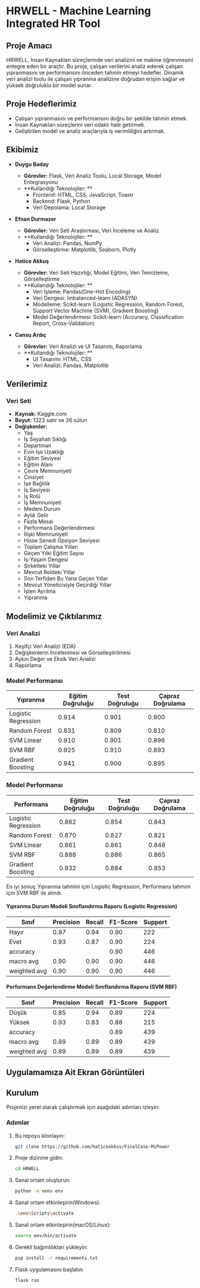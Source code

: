 # HRWELL - Machine Learning Integrated HR Tool

## Proje Amacı
HRWELL, İnsan Kaynakları süreçlerinde veri analizini ve makine öğrenmesini entegre eden bir araçtır. Bu proje, çalışan verilerini analiz ederek çalışan yıpranmasını ve performansını önceden tahmin etmeyi hedefler. Dinamik veri analizi toolu ile çalışan yıpranma analizine doğrudan erişim sağlar ve yüksek doğruluklu bir model sunar.

## Proje Hedeflerimiz
- Çalışan yıpranmasını ve performansını doğru bir şekilde tahmin etmek.
- İnsan Kaynakları süreçlerini veri odaklı hale getirmek.
- Geliştirilen model ve analiz araçlarıyla iş verimliliğini artırmak.

## Ekibimiz
- **Duygu Baday**
  - **Görevler:** Flask, Veri Analiz Toolu, Local Storage, Model Entegrasyonu
  - **Kullandığı Teknolojiler: **
    - Frontend: HTML, CSS, JavaScript, Toastr
    - Backend: Flask, Python
    - Veri Depolama: Local Storage
      
- **Efnan Durmazer**
  - **Görevler:** Veri Seti Araştırması, Veri İnceleme ve Analiz
  - **Kullandığı Teknolojiler: **
    - Veri Analizi: Pandas, NumPy
    - Görselleştirme: Matplotlib, Seaborn, Plotly
      
- **Hatice Akkuş**
  - **Görevler:** Veri Seti Hazırlığı, Model Eğitimi, Veri Temizleme, Görselleştirme
  - **Kullandığı Teknolojiler: **
    - Veri İşleme: Pandas(One-Hot Encoding)
    - Veri Dengesi: Imbalanced-learn (ADASYN)
    - Modelleme: Scikit-learn (Logistic Regression, Random Forest, Support Vector Machine (SVM), Gradient Boosting)
    - Model Değerlendirmesi: Scikit-learn (Accuracy, Classification Report, Cross-Validation)

- **Cansu Ardıç**
  - **Görevler:** Veri Analizi ve UI Tasarımı, Raporlama
  - **Kullandığı Teknolojiler: **
    - UI Tasarımı: HTML, CSS
    - Veri Analizi: Pandas, Matplotlib


## Verilerimiz
### Veri Seti
- **Kaynak:** Kaggle.com
- **Boyut:** 1323 satır ve 26 sütun
- **Değişkenler:**
  - Yaş
  - İş Seyahati Sıklığı
  - Departman
  - Evin İşe Uzaklığı
  - Eğitim Seviyesi
  - Eğitim Alanı
  - Çevre Memnuniyeti
  - Cinsiyet
  - İşe Bağlılık
  - İş Seviyesi
  - İş Rolü
  - İş Memnuniyeti
  - Medeni Durum
  - Aylık Gelir
  - Fazla Mesai
  - Performans Değerlendirmesi
  - İlişki Memnuniyeti
  - Hisse Senedi Opsiyon Seviyesi
  - Toplam Çalışma Yılları
  - Geçen Yılki Eğitim Sayısı
  - İş-Yaşam Dengesi
  - Şirketteki Yıllar
  - Mevcut Roldeki Yıllar
  - Son Terfiden Bu Yana Geçen Yıllar
  - Mevcut Yöneticisiyle Geçirdiği Yıllar
  - İşten Ayrılma
  - Yıpranma

## Modelimiz ve Çıktılarımız
### Veri Analizi 
1. Keşifçi Veri Analizi (EDA)
2. Değişkenlerin İncelenmesi ve Görselleştirilmesi
3. Aykırı Değer ve Eksik Veri Analizi
4. Raporlama


### Model Performansı
| Yıpranma           | Eğitim Doğruluğu | Test Doğruluğu | Çapraz Doğrulama |
|--------------------|------------------|----------------|------------------|
| Logistic Regression| 0.914            | 0.901          | 0.900            |
| Random Forest      | 0.831            | 0.809          | 0.810            |
| SVM Linear         | 0.910            | 0.901          | 0.896            |
| SVM RBF            | 0.925            | 0.910          | 0.893            |
| Gradient Boosting  | 0.941            | 0.900          | 0.895            |

### Model Performansı
| Performans         | Eğitim Doğruluğu | Test Doğruluğu | Çapraz Doğrulama |
|--------------------|------------------|----------------|------------------|
| Logistic Regression| 0.862            | 0.854          | 0.843            |
| Random Forest      | 0.870            | 0.827          | 0.821            |
| SVM Linear         | 0.861            | 0.861          | 0.848            |
| SVM RBF            | 0.888            | 0.886          | 0.865            |
| Gradient Boosting  | 0.932            | 0.884          | 0.853            |

 En iyi sonuç Yıpranma tahmini için Logistic Regression, Performans tahmini için SVM RBF ile alındı.
 
#### Yıpranma Durum Modeli Sınıflandırma Raporu (Logistic Regression)

|   Sınıf      | Precision | Recall | F1-Score | Support |
|--------------|-----------|--------|----------|---------|
| Hayır        | 0.87      | 0.94   | 0.90     | 222     |
| Evet         | 0.93      | 0.87   | 0.90     | 224     |
| accuracy     |           |        | 0.90     | 446     |
| macro avg    | 0.90      | 0.90   | 0.90     | 446     |
| weighted avg | 0.90      | 0.90   | 0.90     | 446     |


#### Performans Değerlendirme Modeli Sınıflandırma Raporu (SVM RBF)

|   Sınıf      | Precision | Recall | F1-Score | Support |
|--------------|-----------|--------|----------|---------|
| Düşük        | 0.85      | 0.94   | 0.89     | 224     |
| Yüksek       | 0.93      | 0.83   | 0.88     | 215     |
| accuracy     |           |        | 0.89     | 439     |
| macro avg    | 0.89      | 0.89   | 0.89     | 439     |
| weighted avg | 0.89      | 0.89   | 0.89     | 439     |

## Uygulamamıza Ait Ekran Görüntüleri


## Kurulum
Projenizi yerel olarak çalıştırmak için aşağıdaki adımları izleyin:

### Adımlar
1. Bu repoyu klonlayın:
   ```bash
   git clone https://github.com/haticeakkus/FinalCase-MiPower

2. Proje dizinine gidin:
   ```bash
   cd HRWELL

3. Sanal ortam oluşturun:
   ```bash
   python -m venv env

4. Sanal ortam etkinleşirin(Windows):
   ```bash
   .\env\Scripts\activate

5. Sanal ortam etkinleşirin(macOS/Linux):
   ```bash
   source env/bin/activate

6. Gerekli bağımlılıkları yükleyin:
   ```bash
   pip install -r requirements.txt

7. Flask uygulamasını başlatın:
   ```bash
   flask run